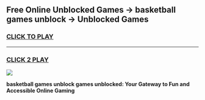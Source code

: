 
## Free Online Unblocked Games → basketball games unblock → Unblocked Games
<h3>
<a href="https://premium.freeplayer.one?title=basketball_games_unblock&ref=21F">CLICK TO PLAY</a></h3>
<hr>

<h3>
<a href="https://premium.freeplayer.one?title=basketball_games_unblock&ref=21F">CLICK 2 PLAY</a>
  
</h3>

<a href="https://premium.freeplayer.one?title=basketball_games_unblock&ref=21F/"><img src="https://clearcache.store/games.png"></a>


**basketball games unblock games unblocked: Your Gateway to Fun and Accessible Online Gaming**
